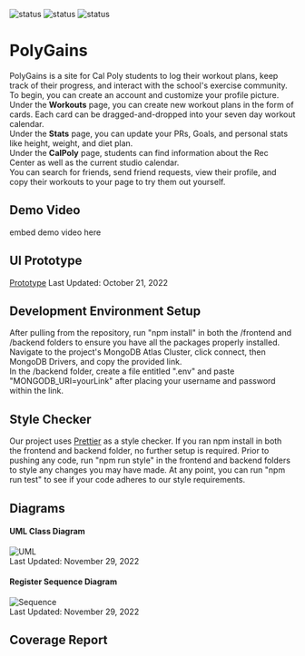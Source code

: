
![status](https://github.com/ab-arias/poly-gains/actions/workflows/node.js.yml/badge.svg) ![status](https://github.com/ab-arias/poly-gains/actions/workflows/azure-static-web-apps-lemon-bush-06fd6661e.yml/badge.svg) ![status](https://github.com/ab-arias/poly-gains/actions/workflows/main_poly-gains.yml/badge.svg)
# PolyGains

PolyGains is a site for Cal Poly students to log their
workout plans, keep track of their progress, and interact
with the school's exercise community.   
To begin, you can create an account and customize your profile picture.   
Under the __Workouts__ page, you can create new workout plans in the form
of cards. Each card can be dragged-and-dropped into your seven
day workout calendar.   
Under the __Stats__ page, you can update your PRs, Goals, and 
personal stats like height, weight, and diet
plan.   
Under the __CalPoly__ page, students can find information
about the Rec Center as well as the current studio calendar.  
You can search for friends, send friend requests,
view their profile, and copy their workouts to your page to try
them out yourself. 

## Demo Video
embed demo video here
## UI Prototype
[Prototype](https://www.figma.com/file/uV7zHPrAZYFiMDmyv8s8Br/PolyGains?node-id=0%3A1
) Last Updated: October 21, 2022  

## Development Environment Setup
After pulling from the repository, run "npm install" in both
the /frontend and /backend folders to ensure you have all
the packages properly installed.  
Navigate to the project's MongoDB Atlas Cluster,
click connect, then MongoDB Drivers, and copy the provided
link.  
In the /backend folder, create a file entitled ".env"
and paste "MONGODB_URI=yourLink" after placing
your username and password within the link.
## Style Checker
Our project uses [Prettier](https://prettier.io) as a style
checker. If you ran npm install in both the frontend and backend
folder, no further setup is required. Prior to pushing any code,
run "npm run style" in the frontend and backend folders to style
any changes you may have made. At any point, you can run "npm run test"
to see if your code adheres to our style requirements.
## Diagrams
#### UML Class Diagram
![UML](https://drive.google.com/uc?export=view&id=1Wwq01bdhlJxrROS7tGdfQIhjcgY3i7lb)  
Last Updated: November 29, 2022  
  

#### Register Sequence Diagram
![Sequence](https://drive.google.com/uc?export=view&id=1vqZS9DSPRKaK38CoanDKLhickobu6GOv)  
Last Updated: November 29, 2022
## Coverage Report
